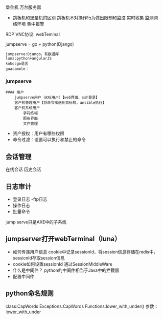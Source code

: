 堡垒机	
	万台服务器
	
- 跳板机和堡垒机的区别
	跳板机不对操作行为做出限制和监控
	实时收集
	监测网络环境
	集中报警

RDP
VNC协议:
webTeminal
	
jumpserve = go + python(Django)

	jumpserve:Django，有数据库
	luna:python+angularJS
	koko:go语言
	guacamole：

### jumpserve
	#### 用户
		jumpserve用户（AXE用户）【web界面、ssh登录】
		客户机管理用户【将命令推送到目标机，ansible执行】 
		客户机系统用户
			字符终端
			图形界面
			文件管理
		
- 资产授权：用户有哪些权限
- 命令过滤：设置可以执行和禁止的命令

## 会话管理
在线会话
历史会话

## 日志审计
- 登录日志
-ftp日志
- 操作日志
- 批量命令


jump serve只是AXE中的子系统
## jumpserver打开webTerminal（luna）
- 如何传递用户信息
cookie中记录sessionId，将session信息存储在redis中，sessionId存取session信息
- cookie如何设置sessionId
通过SessionMiddleWare
- 什么是中间件？
python的中间件相当于Java中的拦截器
-  配置中间件

## python命名规则
class:CapWords
Exceptions:CapWords
Functions:lower_with_under()
参数：lower_with_under